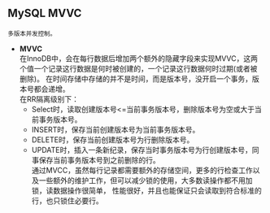 ## MySQL MVVC
    多版本并发控制。

+ **MVVC**   
    在InnoDB中，会在每行数据后增加两个额外的隐藏字段来实现MVVC，这两个值一个记录这行数据是何时被创建的，一个记录这行数据何时过期(或者被删除)。
    在时间存储中存储的并不是时间，而是版本号，没开启一个事务，版本号都会递增。   
    在RR隔离级别下：   
    + Select时，读取创建版本号<=当前事务版本号，删除版本号为空或大于当前事务版本号。   
    + INSERT时，保存当前创建版本号为当前事务版本号。   
    + DELETE时，保存当前创建版本号为行删除版本号。   
    + UPDATE时，插入一条新纪录，保存当时事务版本号为行创建版本号，同事保存当前事务版本号到之前删除的行。   
    通过MVCC，虽然每行记录都需要额外的存储空间，更多的行检查工作以及一些额外的维护工作，但可以减少锁的使用，大多数读操作都不用加锁，读数据操作很简单，
    性能很好，并且也能保证只会读取到符合标准的行，也只锁住必要行。   
    